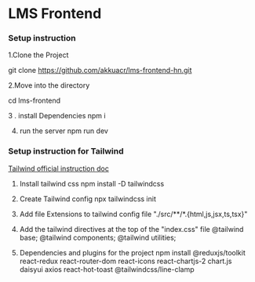 # LMS Frontend

### Setup instruction

1.Clone the Project
  
  git clone  https://github.com/akkuacr/lms-frontend-hn.git

2.Move into the directory
   
   cd lms-frontend

3 . install Dependencies
    npm i
    
4. run the server
   npm run dev 


### Setup instruction for Tailwind
[Tailwind official instruction doc ](https://tailwindcss.com/docs/installation)

1. Install tailwind css
 npm install -D tailwindcss

2. Create Tailwind config
npx tailwindcss init

3. Add file Extensions to tailwind config file
"./src/**/*.{html,js,jsx,ts,tsx}"

4. Add the tailwind directives at the top of the "index.css" file
@tailwind base;
@tailwind components;
@tailwind utilities;

5. Dependencies and plugins for the project
npm install @reduxjs/toolkit react-redux react-router-dom react-icons react-chartjs-2 chart.js daisyui axios react-hot-toast @tailwindcss/line-clamp







